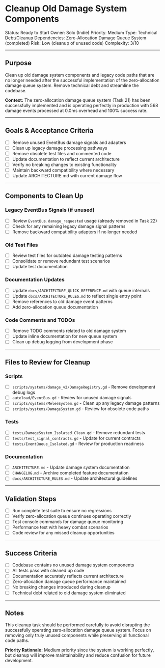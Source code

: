# Cleanup Old Damage System Components

Status: Ready to Start
Owner: Solo (Indie)
Priority: Medium
Type: Technical Debt/Cleanup
Dependencies: Zero-Allocation Damage Queue System (completed)
Risk: Low (cleanup of unused code)
Complexity: 3/10

---

## Purpose

Clean up old damage system components and legacy code paths that are no longer needed after the successful implementation of the zero-allocation damage queue system. Remove technical debt and streamline the codebase.

**Context:** The zero-allocation damage queue system (Task 21) has been successfully implemented and is operating perfectly in production with 568 damage events processed at 0.0ms overhead and 100% success rate.

---

## Goals & Acceptance Criteria

- [ ] Remove unused EventBus damage signals and adapters
- [ ] Clean up legacy damage processing pathways
- [ ] Remove obsolete test files and commented code
- [ ] Update documentation to reflect current architecture
- [ ] Verify no breaking changes to existing functionality
- [ ] Maintain backward compatibility where necessary
- [ ] Update ARCHITECTURE.md with current damage flow

---

## Components to Clean Up

### Legacy EventBus Signals (if unused)
- [ ] Review `EventBus.damage_requested` usage (already removed in Task 22)
- [ ] Check for any remaining legacy damage signal patterns
- [ ] Remove backward compatibility adapters if no longer needed

### Old Test Files
- [ ] Review test files for outdated damage testing patterns
- [ ] Consolidate or remove redundant test scenarios
- [ ] Update test documentation

### Documentation Updates
- [ ] Update `docs/ARCHITECTURE_QUICK_REFERENCE.md` with queue internals
- [ ] Update `docs/ARCHITECTURE_RULES.md` to reflect single entry point
- [ ] Remove references to old damage event patterns
- [ ] Add zero-allocation queue documentation

### Code Comments and TODOs
- [ ] Remove TODO comments related to old damage system
- [ ] Update inline documentation for new queue system
- [ ] Clean up debug logging from development phase

---

## Files to Review for Cleanup

### Scripts
- [ ] `scripts/systems/damage_v2/DamageRegistry.gd` - Remove development debug logs
- [ ] `autoload/EventBus.gd` - Review for unused damage signals
- [ ] `scripts/systems/MeleeSystem.gd` - Clean up any legacy damage patterns
- [ ] `scripts/systems/DamageSystem.gd` - Review for obsolete code paths

### Tests
- [ ] `tests/DamageSystem_Isolated_Clean.gd` - Remove redundant tests
- [ ] `tests/test_signal_contracts.gd` - Update for current contracts
- [ ] `tests/EventQueue_Isolated.gd` - Review for production readiness

### Documentation
- [ ] `ARCHITECTURE.md` - Update damage system documentation
- [ ] `CHANGELOG.md` - Archive completed feature documentation
- [ ] `docs/ARCHITECTURE_RULES.md` - Update architectural guidelines

---

## Validation Steps

- [ ] Run complete test suite to ensure no regressions
- [ ] Verify zero-allocation queue continues operating correctly
- [ ] Test console commands for damage queue monitoring
- [ ] Performance test with heavy combat scenarios
- [ ] Code review for any missed cleanup opportunities

---

## Success Criteria

- [ ] Codebase contains no unused damage system components
- [ ] All tests pass with cleaned up code
- [ ] Documentation accurately reflects current architecture
- [ ] Zero-allocation damage queue performance maintained
- [ ] No breaking changes introduced during cleanup
- [ ] Technical debt related to old damage system eliminated

---

## Notes

This cleanup task should be performed carefully to avoid disrupting the successfully operating zero-allocation damage queue system. Focus on removing only truly unused components while preserving all functional code paths.

**Priority Rationale:** Medium priority since the system is working perfectly, but cleanup will improve maintainability and reduce confusion for future development.